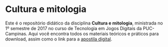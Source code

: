 # Cultura e mitologia

Este é o repositório didático da disciplina **Cultura e mitologia**, ministrada no 1º semestre de 2017 no curso de Tecnologia em Jogos Digitais da PUC-Campinas. Aqui você encontra todos os materiais teóricos e práticos para download, assim como o link para a [apostila digital](https://puccjogos.github.io/mitologia-2017-1s/).